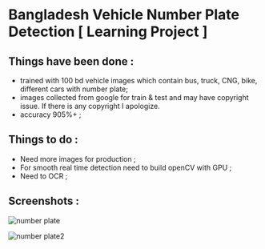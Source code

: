 # Bangladesh Vehicle Number Plate Detection [ Learning Project ]

## Things have been done :
- trained with 100 bd vehicle images which contain bus, truck, CNG, bike, different cars with number plate;
- images collected from google for train & test and may have copyright issue. If there is any copyright I apologize.
- accuracy 905%+ ;

## Things to do :
- Need more images for production ;
- For smooth real time detection need to build openCV with GPU ;
- Need to OCR ;

## Screenshots :

![number plate](https://user-images.githubusercontent.com/18087611/124356658-eef14280-dc38-11eb-99f1-d6d9fab921bc.png)

![number plate2](https://user-images.githubusercontent.com/18087611/124356663-f1ec3300-dc38-11eb-9f5d-88aaa590507a.png)

